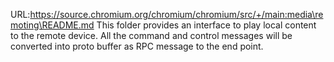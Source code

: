 URL:https://source.chromium.org/chromium/chromium/src/+/main:media\remoting\README.md
This folder provides an interface to play local content to the remote device.
All the command and control messages will be converted into proto buffer as
RPC message to the end point.